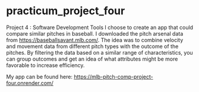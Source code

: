 # practicum_project_four
Project 4 : Software Development Tools
I choose to create an app that could compare similar pitches in baseball.
I downloaded the pitch arsenal data from https://baseballsavant.mlb.com/.
The idea was to combine velocity and movement data from different pitch types with the outcome of the pitches. 
By filtering the data based on a similar range of characteristics, you can group outcomes and get an idea of what attributes might be more favorable to increase efficiency.

My app can be found here: https://mlb-pitch-comp-project-four.onrender.com/